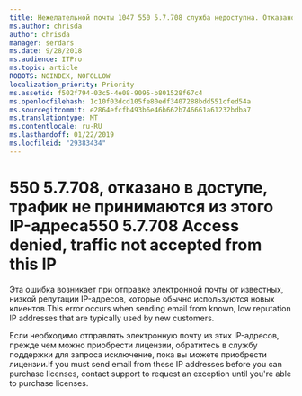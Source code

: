 ```yaml
---
title: Нежелательной почты 1047 550 5.7.708 служба недоступна. Отказано в доступе, не принимаются с этой IP-трафика
ms.author: chrisda
author: chrisda
manager: serdars
ms.date: 9/28/2018
ms.audience: ITPro
ms.topic: article
ROBOTS: NOINDEX, NOFOLLOW
localization_priority: Priority
ms.assetid: f502f794-03c5-4e08-9095-b801528f67c4
ms.openlocfilehash: 1c10f03dcd105fe80edf3407288bdd551cfed54a
ms.sourcegitcommit: e2864efcfb493b6e46b662b746661a61232bdba7
ms.translationtype: MT
ms.contentlocale: ru-RU
ms.lasthandoff: 01/22/2019
ms.locfileid: "29383434"
---
```

# <a name="550-57708-access-denied-traffic-not-accepted-from-this-ip"></a><span data-ttu-id="ef168-103">550 5.7.708, отказано в доступе, трафик не принимаются из этого IP-адреса</span><span class="sxs-lookup"><span data-stu-id="ef168-103">550 5.7.708 Access denied, traffic not accepted from this IP</span></span>

<span data-ttu-id="ef168-104">Эта ошибка возникает при отправке электронной почты от известных, низкой репутации IP-адресов, которые обычно используются новых клиентов.</span><span class="sxs-lookup"><span data-stu-id="ef168-104">This error occurs when sending email from known, low reputation IP addresses that are typically used by new customers.</span></span>
  
<span data-ttu-id="ef168-105">Если необходимо отправлять электронную почту из этих IP-адресов, прежде чем можно приобрести лицензии, обратитесь в службу поддержки для запроса исключение, пока вы можете приобрести лицензии.</span><span class="sxs-lookup"><span data-stu-id="ef168-105">If you must send email from these IP addresses before you can purchase licenses, contact support to request an exception until you're able to purchase licenses.</span></span>
  


